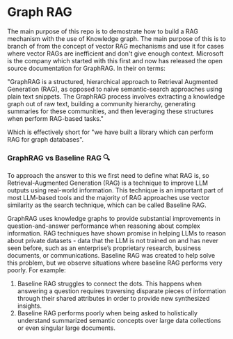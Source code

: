 # Graph RAG

The main purpose of this repo is to demostrate how to build a RAG mechanism with the use of Knowledge graph. The main purpose of this is to branch of from the concept of vector RAG mechanisms and use it for cases where vector RAGs are inefficient and don't give enough context. Microsoft is the company which started with this first and now has released the open source documentation for GraphRAG. In their on terms:

"GraphRAG is a structured, hierarchical approach to Retrieval Augmented Generation (RAG), as opposed to naive semantic-search approaches using plain text snippets. The GraphRAG process involves extracting a knowledge graph out of raw text, building a community hierarchy, generating summaries for these communities, and then leveraging these structures when perform RAG-based tasks."

Which is effectively short for "we have built a library which can perform RAG for graph databases".

### GraphRAG vs Baseline RAG 🔍
To approach the answer to this we first need to define what RAG is, so Retrieval-Augmented Generation (RAG) is a technique to improve LLM outputs using real-world information. This technique is an important part of most LLM-based tools and the majority of RAG approaches use vector similarity as the search technique, which can be called Baseline RAG. 

GraphRAG uses knowledge graphs to provide substantial improvements in question-and-answer performance when reasoning about complex information. RAG techniques have shown promise in helping LLMs to reason about private datasets - data that the LLM is not trained on and has never seen before, such as an enterprise’s proprietary research, business documents, or communications. Baseline RAG was created to help solve this problem, but we observe situations where baseline RAG performs very poorly. For example:

1. Baseline RAG struggles to connect the dots. This happens when answering a question requires traversing disparate pieces of information through their shared attributes in order to provide new synthesized insights.
2. Baseline RAG performs poorly when being asked to holistically understand summarized semantic concepts over large data collections or even singular large documents.
